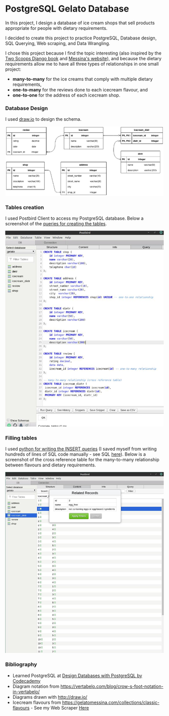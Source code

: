# PostgreSQL Gelato Database

In this project, I design a database of ice cream shops that sell products appropriate for people with dietary requirements.

I decided to create this project to practice PostgreSQL, Database design, SQL Querying, Web scraping, and Data Wrangling.

I chose this project because I find the topic interesting (also inspired by the [Two Scoops Django book](https://www.feldroy.com/books/two-scoops-of-django-3-x) and [Messina's website](./media/inspiration.jpg)), and because the dietary requirements allow me to have all three types of relationships in one small project: 
- **many-to-many** for the ice creams that comply with multiple dietary requirements, 
- **one-to-many** for the reviews done to each icecream flavour, and 
- **one-to-one** for the address of each icecream shop.

### Database Design 
I used [draw.io](http://draw.io/) to design the schema.

<img src="./media/diagram.jpg" width="700" />

### Tables creation
I used Postbird Client to access my PostgreSQL database. Below a screenshot of the [queries for creating the tables](./create_tables.sql).

<img src="./media/tables_creation.jpg" width="700" />

### Filling tables
I used [python for writing the INSERT queries](./insert_icecreams.py) (I saved myself from writing hundreds of lines of SQL code manually - see SQL [here](./insert_icecream_dietrs.sql)). Below is a screenshot of the cross reference table for the many-to-many relationship between flavours and dietary requirements.
<!-- TO ADD 
The data for writing the query was extracted from an excel file (accessed it with [openpyxl](https://openpyxl.readthedocs.io/en/stable/index.html)) - this data comes from [my previous web scraper project](https://github.com/lmponcio/web-scraper-gelato). 
-->

<img src="./media/many_to_many_cross_reference.jpg" width="700" />


### Bibliography
- Learned PostgreSQL at [Design Databases with PostgreSQL by Codecademy](https://www.codecademy.com/learn/paths/design-databases-with-postgresql)
- Diagram notation from https://vertabelo.com/blog/crow-s-foot-notation-in-vertabelo/
- Diagrams drawn with http://draw.io/
- Icecream flavours from https://gelatomessina.com/collections/classic-flavours - See my Web Scraper [Here](https://github.com/lmponcio/web-scraper-gelato) 
